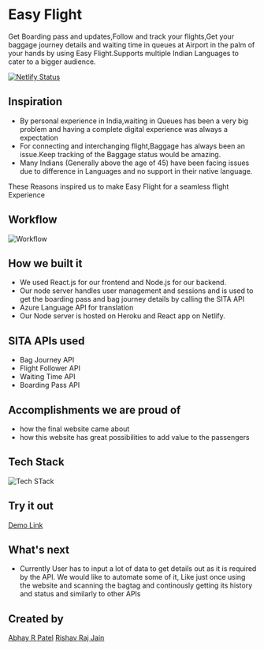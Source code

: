 # Easy Flight

Get Boarding pass and updates,Follow and track your flights,Get your baggage journey details and waiting time in queues at Airport in the palm of your hands by using Easy Flight.Supports multiple Indian Languages to cater to a bigger audience.

[![Netlify Status](https://api.netlify.com/api/v1/badges/a120f960-c382-4c51-8824-d9a5aafe846d/deploy-status)](https://app.netlify.com/sites/easyflight/deploys)

## Inspiration

- By personal experience in India,waiting in Queues has been a very big problem and having a complete digital experience was always a expectation
- For connecting and interchanging flight,Baggage has always been an issue.Keep tracking of the Baggage status would be amazing.
- Many Indians (Generally above the age of 45) have been facing issues due to difference in Languages and no support in their native language.

These Reasons inspired us to make Easy Flight for a seamless flight Experience


## Workflow
![Workflow](https://i.ibb.co/6WHprDz/5.png)
## How we built it

- We used React.js for our frontend and Node.js for our backend.
- Our node server handles user management and sessions and is used to get the boarding pass and bag journey details by calling the SITA API
- Azure Language API for translation 
- Our Node server is hosted on Heroku and React app on Netlify.

## SITA APIs used
- Bag Journey API
- Flight Follower API
- Waiting Time API
- Boarding Pass API

## Accomplishments we are proud of 
- how the final website came about
- how this website has great possibilities to add value to the passengers

## Tech Stack
![Tech STack](https://i.ibb.co/GPPQKXZ/6.png)

## Try it out
[Demo Link](https://easyflight.netlify.app/)

## What's next 
- Currently User has to input a lot of data to get details out as it is required by the API. We would like to automate some of it, Like just once using the website and scanning the bagtag and continously getting its history and status and similarly to other APIs

## Created by 
[Abhay R Patel](https://github.com/abhayrpatel10)
[Rishav Raj Jain](https://github.com/rishavrajjain)


